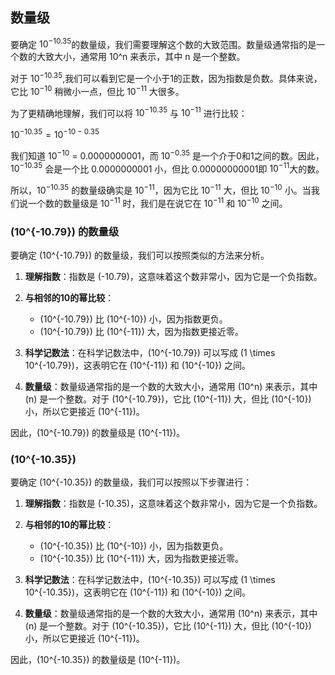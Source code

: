 ## 数量级
要确定 $10^{-10.35}$的数量级，我们需要理解这个数的大致范围。数量级通常指的是一个数的大致大小，通常用 10^n 来表示，其中 n 是一个整数。

对于 $10^{-10.35}$,我们可以看到它是一个小于1的正数，因为指数是负数。具体来说，它比 $10^{-10}$ 稍微小一点，但比 $10^{-11}$ 大很多。

为了更精确地理解，我们可以将 $10^{-10.35}$ 与 $10^{-11}$ 进行比较：

$10^{-10.35} = 10^{-10 - 0.35}$

我们知道 $10^{-10}$ = 0.0000000001，而 $10^{-0.35}$ 是一个介于0和1之间的数。因此，$10^{-10.35}$ 会是一个比 0.0000000001 小，但比 0.00000000001即 $10^{-11}$大的数。

所以，$10^{-10.35}$ 的数量级确实是 $10^{-11}$，因为它比 $10^{-11}$ 大，但比 $10^{-10}$ 小。当我们说一个数的数量级是 $10^{-11}$ 时，我们是在说它在 $10^{-11}$ 和 $10^{-10}$ 之间。

###  \(10^{-10.79}\) 的数量级
要确定 \(10^{-10.79}\) 的数量级，我们可以按照类似的方法来分析。

1. **理解指数**：指数是 \(-10.79\)，这意味着这个数非常小，因为它是一个负指数。

2. **与相邻的10的幂比较**：
   - \(10^{-10.79}\) 比 \(10^{-10}\) 小，因为指数更负。
   - \(10^{-10.79}\) 比 \(10^{-11}\) 大，因为指数更接近零。

3. **科学记数法**：在科学记数法中，\(10^{-10.79}\) 可以写成 \(1 \times 10^{-10.79}\)，这表明它在 \(10^{-11}\) 和 \(10^{-10}\) 之间。

4. **数量级**：数量级通常指的是一个数的大致大小，通常用 \(10^n\) 来表示，其中 \(n\) 是一个整数。对于 \(10^{-10.79}\)，它比 \(10^{-11}\) 大，但比 \(10^{-10}\) 小，所以它更接近 \(10^{-11}\)。

因此，\(10^{-10.79}\) 的数量级是 \(10^{-11}\)。

###  \(10^{-10.35}\) 
要确定 \(10^{-10.35}\) 的数量级，我们可以按照以下步骤进行：

1. **理解指数**：指数是 \(-10.35\)，这意味着这个数非常小，因为它是一个负指数。

2. **与相邻的10的幂比较**：
   - \(10^{-10.35}\) 比 \(10^{-10}\) 小，因为指数更负。
   - \(10^{-10.35}\) 比 \(10^{-11}\) 大，因为指数更接近零。

3. **科学记数法**：在科学记数法中，\(10^{-10.35}\) 可以写成 \(1 \times 10^{-10.35}\)，这表明它在 \(10^{-11}\) 和 \(10^{-10}\) 之间。

4. **数量级**：数量级通常指的是一个数的大致大小，通常用 \(10^n\) 来表示，其中 \(n\) 是一个整数。对于 \(10^{-10.35}\)，它比 \(10^{-11}\) 大，但比 \(10^{-10}\) 小，所以它更接近 \(10^{-11}\)。

因此，\(10^{-10.35}\) 的数量级是 \(10^{-11}\)。